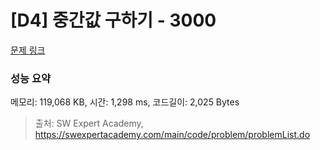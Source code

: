 # [D4] 중간값 구하기 - 3000 

[문제 링크](https://swexpertacademy.com/main/code/problem/problemDetail.do?contestProbId=AV-fO0s6ARoDFAXT) 

### 성능 요약

메모리: 119,068 KB, 시간: 1,298 ms, 코드길이: 2,025 Bytes



> 출처: SW Expert Academy, https://swexpertacademy.com/main/code/problem/problemList.do
